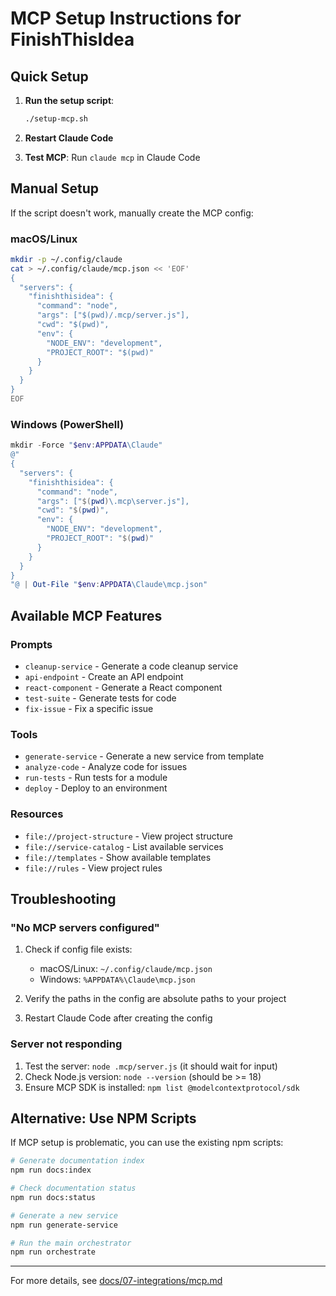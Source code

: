 # MCP Setup Instructions for FinishThisIdea

## Quick Setup

1. **Run the setup script**:
   ```bash
   ./setup-mcp.sh
   ```

2. **Restart Claude Code**

3. **Test MCP**: Run `claude mcp` in Claude Code

## Manual Setup

If the script doesn't work, manually create the MCP config:

### macOS/Linux
```bash
mkdir -p ~/.config/claude
cat > ~/.config/claude/mcp.json << 'EOF'
{
  "servers": {
    "finishthisidea": {
      "command": "node",
      "args": ["$(pwd)/.mcp/server.js"],
      "cwd": "$(pwd)",
      "env": {
        "NODE_ENV": "development",
        "PROJECT_ROOT": "$(pwd)"
      }
    }
  }
}
EOF
```

### Windows (PowerShell)
```powershell
mkdir -Force "$env:APPDATA\Claude"
@"
{
  "servers": {
    "finishthisidea": {
      "command": "node",
      "args": ["$(pwd)\.mcp\server.js"],
      "cwd": "$(pwd)",
      "env": {
        "NODE_ENV": "development",
        "PROJECT_ROOT": "$(pwd)"
      }
    }
  }
}
"@ | Out-File "$env:APPDATA\Claude\mcp.json"
```

## Available MCP Features

### Prompts
- `cleanup-service` - Generate a code cleanup service
- `api-endpoint` - Create an API endpoint
- `react-component` - Generate a React component
- `test-suite` - Generate tests for code
- `fix-issue` - Fix a specific issue

### Tools
- `generate-service` - Generate a new service from template
- `analyze-code` - Analyze code for issues
- `run-tests` - Run tests for a module
- `deploy` - Deploy to an environment

### Resources
- `file://project-structure` - View project structure
- `file://service-catalog` - List available services
- `file://templates` - Show available templates
- `file://rules` - View project rules

## Troubleshooting

### "No MCP servers configured"
1. Check if config file exists:
   - macOS/Linux: `~/.config/claude/mcp.json`
   - Windows: `%APPDATA%\Claude\mcp.json`

2. Verify the paths in the config are absolute paths to your project

3. Restart Claude Code after creating the config

### Server not responding
1. Test the server: `node .mcp/server.js` (it should wait for input)
2. Check Node.js version: `node --version` (should be >= 18)
3. Ensure MCP SDK is installed: `npm list @modelcontextprotocol/sdk`

## Alternative: Use NPM Scripts

If MCP setup is problematic, you can use the existing npm scripts:

```bash
# Generate documentation index
npm run docs:index

# Check documentation status
npm run docs:status

# Generate a new service
npm run generate-service

# Run the main orchestrator
npm run orchestrate
```

---

For more details, see [docs/07-integrations/mcp.md](docs/07-integrations/mcp.md)